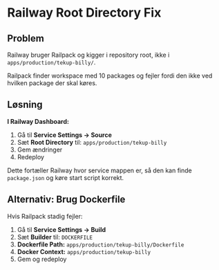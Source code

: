 # Railway Root Directory Fix

## Problem

Railway bruger Railpack og kigger i repository root, ikke i `apps/production/tekup-billy/`.

Railpack finder workspace med 10 packages og fejler fordi den ikke ved hvilken package der skal køres.

## Løsning

**I Railway Dashboard:**

1. Gå til **Service Settings → Source**
2. Sæt **Root Directory** til: `apps/production/tekup-billy`
3. Gem ændringer
4. Redeploy

Dette fortæller Railway hvor service mappen er, så den kan finde `package.json` og køre start script korrekt.

## Alternativ: Brug Dockerfile

Hvis Railpack stadig fejler:

1. Gå til **Service Settings → Build**
2. Sæt **Builder** til: `DOCKERFILE`
3. **Dockerfile Path:** `apps/production/tekup-billy/Dockerfile`
4. **Docker Context:** `apps/production/tekup-billy`
5. Gem og redeploy

